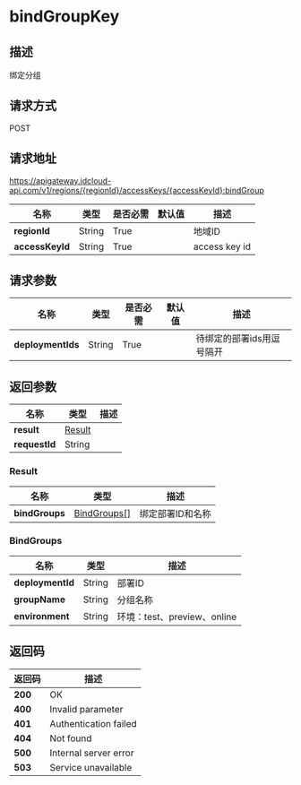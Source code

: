 # bindGroupKey


## 描述
绑定分组

## 请求方式
POST

## 请求地址
https://apigateway.jdcloud-api.com/v1/regions/{regionId}/accessKeys/{accessKeyId}:bindGroup

|名称|类型|是否必需|默认值|描述|
|---|---|---|---|---|
|**regionId**|String|True| |地域ID|
|**accessKeyId**|String|True| |access key id|

## 请求参数
|名称|类型|是否必需|默认值|描述|
|---|---|---|---|---|
|**deploymentIds**|String|True| |待绑定的部署ids用逗号隔开|


## 返回参数
|名称|类型|描述|
|---|---|---|
|**result**|[Result](bindgroupkey#result)| |
|**requestId**|String| |

### <div id="result">Result</div>
|名称|类型|描述|
|---|---|---|
|**bindGroups**|[BindGroups[]](bindgroupkey#bindgroups)|绑定部署ID和名称|
### <div id="bindgroups">BindGroups</div>
|名称|类型|描述|
|---|---|---|
|**deploymentId**|String|部署ID|
|**groupName**|String|分组名称|
|**environment**|String|环境：test、preview、online|

## 返回码
|返回码|描述|
|---|---|
|**200**|OK|
|**400**|Invalid parameter|
|**401**|Authentication failed|
|**404**|Not found|
|**500**|Internal server error|
|**503**|Service unavailable|
